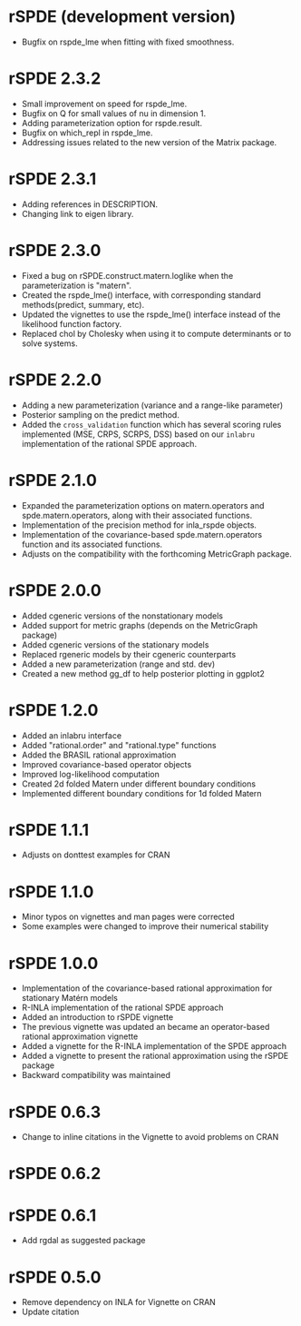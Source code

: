 # rSPDE (development version)
* Bugfix on rspde_lme when fitting with fixed smoothness.

# rSPDE 2.3.2
* Small improvement on speed for rspde_lme.
* Bugfix on Q for small values of nu in dimension 1.
* Adding parameterization option for rspde.result.
* Bugfix on which_repl in rspde_lme.
* Addressing issues related to the new version of the Matrix package.

# rSPDE 2.3.1
* Adding references in DESCRIPTION.
* Changing link to eigen library.

# rSPDE 2.3.0
* Fixed a bug on rSPDE.construct.matern.loglike when the parameterization is "matern".
* Created the rspde_lme() interface, with corresponding standard methods(predict, summary, etc).
* Updated the vignettes to use the rspde_lme() interface instead of the likelihood function factory.
* Replaced chol by Cholesky when using it to compute determinants or to solve systems.

# rSPDE 2.2.0
* Adding a new parameterization (variance and a range-like parameter)
* Posterior sampling on the predict method.
* Added the `cross_validation` function which has several scoring rules implemented (MSE, CRPS, SCRPS, DSS) based on our `inlabru` implementation of the rational SPDE approach.

# rSPDE 2.1.0
* Expanded the parameterization options on matern.operators and spde.matern.operators, along with their associated functions.
* Implementation of the precision method for inla_rspde objects.
* Implementation of the covariance-based spde.matern.operators function and its associated functions.
* Adjusts on the compatibility with the forthcoming MetricGraph package.

# rSPDE 2.0.0
* Added cgeneric versions of the nonstationary models
* Added support for metric graphs (depends on the MetricGraph package)
* Added cgeneric versions of the stationary models
* Replaced rgeneric models by their cgeneric counterparts
* Added a new parameterization (range and std. dev)
* Created a new method gg_df to help posterior plotting in ggplot2

# rSPDE 1.2.0
* Added an inlabru interface
* Added "rational.order" and "rational.type" functions
* Added the BRASIL rational approximation
* Improved covariance-based operator objects
* Improved log-likelihood computation
* Created 2d folded Matern under different boundary conditions
* Implemented different boundary conditions for 1d folded Matern


# rSPDE 1.1.1
* Adjusts on donttest examples for CRAN

# rSPDE 1.1.0
* Minor typos on vignettes and man pages were corrected
* Some examples were changed to improve their numerical stability

# rSPDE 1.0.0
* Implementation of the covariance-based rational approximation for stationary Matérn models
* R-INLA implementation of the rational SPDE approach
* Added an introduction to rSPDE vignette
* The previous vignette was updated an became an operator-based rational approximation vignette
* Added a vignette for the R-INLA implementation of the SPDE approach
* Added a vignette to present the rational approximation using the rSPDE package
* Backward compatibility was maintained

# rSPDE 0.6.3
* Change to inline citations in the Vignette to avoid problems on CRAN

# rSPDE 0.6.2

# rSPDE 0.6.1
* Add rgdal as suggested package

# rSPDE 0.5.0
* Remove dependency on INLA for Vignette on CRAN 
* Update citation 
